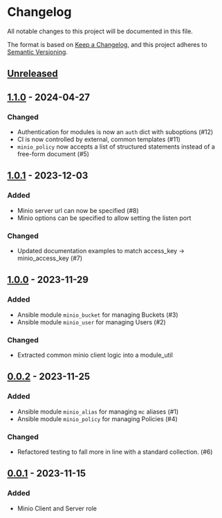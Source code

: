 # Changelog

All notable changes to this project will be documented in this file.

The format is based on [Keep a Changelog](https://keepachangelog.com/en/1.0.0/),
and this project adheres to [Semantic Versioning](https://semver.org/spec/v2.0.0.html).

## [Unreleased]

## [1.1.0] - 2024-04-27

### Changed

- Authentication for modules is now an `auth` dict with suboptions (#12)
- CI is now controlled by external, common templates (#11)
- `minio_policy` now accepts a list of structured statements instead of a free-form document (#5)

## [1.0.1] - 2023-12-03

### Added

- Minio server url can now be specified (#8)
- Minio options can be specified to allow setting the listen port

### Changed

- Updated documentation examples to match access_key -> minio_access_key (#7)

## [1.0.0] - 2023-11-29

### Added

- Ansible module `minio_bucket` for managing Buckets (#3)
- Ansible module `minio_user` for managing Users (#2)

### Changed

- Extracted common minio client logic into a module_util

## [0.0.2] - 2023-11-25

### Added

- Ansible module `minio_alias` for managing `mc` aliases (#1)
- Ansible module `minio_policy` for managing Policies (#4)

### Changed

- Refactored testing to fall more in line with a standard collection. (#6)

## [0.0.1] - 2023-11-15

### Added

- Minio Client and Server role

[unreleased]: https://git.dubzland.com/dubzland/ansible-collections/minio/-/compare/1.0.1...HEAD
[1.1.0]: https://git.dubzland.com/dubzland/ansible-collections/minio/-/compare/1.0.1...1.1.0
[1.0.1]: https://git.dubzland.com/dubzland/ansible-collections/minio/-/compare/1.0.0...1.0.1
[1.0.0]: https://git.dubzland.com/dubzland/ansible-collections/minio/-/compare/0.0.2...1.0.0
[0.0.2]: https://git.dubzland.com/dubzland/ansible-collections/minio/-/compare/0.0.1...0.0.2
[0.0.1]: https://git.dubzland.com/dubzland/ansible-collections/minio/-/tree/0.0.1
